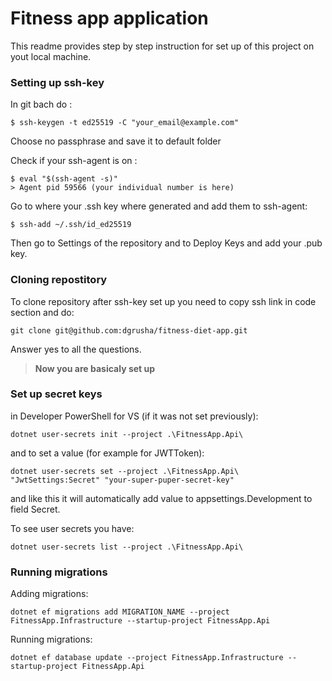# Fitness app application

This readme provides step by step instruction for set up of this project on yout local machine.

### Setting up ssh-key
In git bach do :
```
$ ssh-keygen -t ed25519 -C "your_email@example.com"
```
Choose no passphrase and save it to default folder

Check if your ssh-agent is on : 
```
$ eval "$(ssh-agent -s)"
> Agent pid 59566 (your individual number is here)
```

Go to where your .ssh key where generated and add them to ssh-agent: 
```
$ ssh-add ~/.ssh/id_ed25519
```

Then go to Settings of the repository and to Deploy Keys and add your .pub key.

### Cloning repostitory 
To clone repository after ssh-key set up you need to copy ssh link in code section and do:
```
git clone git@github.com:dgrusha/fitness-diet-app.git
```

Answer yes to all the questions. 

>**Now you are basicaly set up** 

### Set up secret keys 
in Developer PowerShell for VS (if it was not set previously):
```
dotnet user-secrets init --project .\FitnessApp.Api\
```

and to set a value (for example for JWTToken):
```
dotnet user-secrets set --project .\FitnessApp.Api\ "JwtSettings:Secret" "your-super-puper-secret-key"
```

and like this it will automatically add value to appsettings.Development to field Secret.

To see user secrets you have: 
```
dotnet user-secrets list --project .\FitnessApp.Api\
```

### Running migrations 

Adding migrations:
```
dotnet ef migrations add MIGRATION_NAME --project FitnessApp.Infrastructure --startup-project FitnessApp.Api
```

Running migrations:
```
dotnet ef database update --project FitnessApp.Infrastructure --startup-project FitnessApp.Api
```
